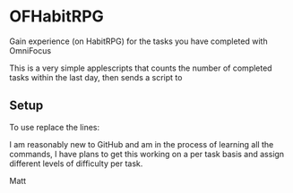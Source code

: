 # OFHabitRPG

Gain experience (on HabitRPG) for the tasks you have completed with OmniFocus

This is a very simple applescripts that counts the number of completed tasks within the last day,
then sends a script to 

## Setup

To use replace the lines:





I am reasonably new to GitHub and am in the process of learning all the commands, I have plans to get this working on a per task basis and assign different levels of difficulty per task.

Matt
